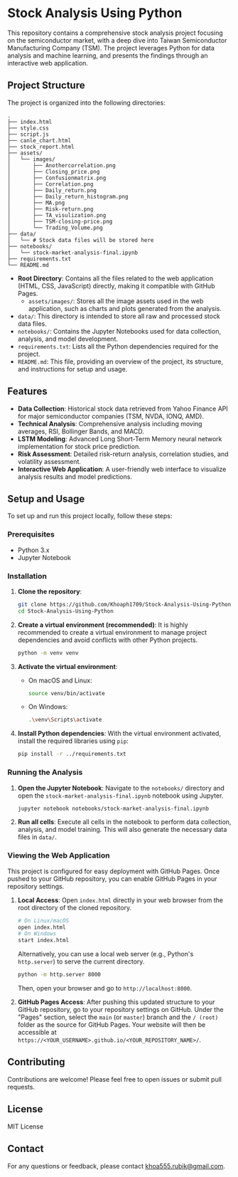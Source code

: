 # Stock Analysis Using Python

This repository contains a comprehensive stock analysis project focusing on the semiconductor market, with a deep dive into Taiwan Semiconductor Manufacturing Company (TSM). The project leverages Python for data analysis and machine learning, and presents the findings through an interactive web application.

## Project Structure

The project is organized into the following directories:

```
.
├── index.html
├── style.css
├── script.js
├── canle_chart.html
├── stock_report.html
├── assets/
│   └── images/
│       ├── Anothercorrelation.png
│       ├── Closing_price.png
│       ├── Confusionmatrix.png
│       ├── Correlation.png
│       ├── Daily_return.png
│       ├── Daily_return_histogram.png
│       ├── MA.png
│       ├── Risk-return.png
│       ├── TA_visulization.png
│       ├── TSM-closing-price.png
│       └── Trading_Volume.png
├── data/
│   └── # Stock data files will be stored here
├── notebooks/
│   └── stock-market-analysis-final.ipynb
├── requirements.txt
└── README.md
```

- **Root Directory**: Contains all the files related to the web application (HTML, CSS, JavaScript) directly, making it compatible with GitHub Pages.
    - `assets/images/`: Stores all the image assets used in the web application, such as charts and plots generated from the analysis.
- `data/`: This directory is intended to store all raw and processed stock data files.
- `notebooks/`: Contains the Jupyter Notebooks used for data collection, analysis, and model development.
- `requirements.txt`: Lists all the Python dependencies required for the project.
- `README.md`: This file, providing an overview of the project, its structure, and instructions for setup and usage.

## Features

- **Data Collection**: Historical stock data retrieved from Yahoo Finance API for major semiconductor companies (TSM, NVDA, IONQ, AMD).
- **Technical Analysis**: Comprehensive analysis including moving averages, RSI, Bollinger Bands, and MACD.
- **LSTM Modeling**: Advanced Long Short-Term Memory neural network implementation for stock price prediction.
- **Risk Assessment**: Detailed risk-return analysis, correlation studies, and volatility assessment.
- **Interactive Web Application**: A user-friendly web interface to visualize analysis results and model predictions.

## Setup and Usage

To set up and run this project locally, follow these steps:

### Prerequisites

- Python 3.x
- Jupyter Notebook

### Installation

1. **Clone the repository**:
   ```bash
   git clone https://github.com/Khoaph1709/Stock-Analysis-Using-Python.git
   cd Stock-Analysis-Using-Python
   ```

2. **Create a virtual environment (recommended)**:
   It is highly recommended to create a virtual environment to manage project dependencies and avoid conflicts with other Python projects.
   ```bash
   python -m venv venv
   ```

3. **Activate the virtual environment**:
   - On macOS and Linux:
     ```bash
     source venv/bin/activate
     ```
   - On Windows:
     ```bash
     .\venv\Scripts\activate
     ```

4. **Install Python dependencies**:
   With the virtual environment activated, install the required libraries using `pip`:
   ```bash
   pip install -r ../requirements.txt
   ```

### Running the Analysis

1. **Open the Jupyter Notebook**:
   Navigate to the `notebooks/` directory and open the `stock-market-analysis-final.ipynb` notebook using Jupyter.
   ```bash
   jupyter notebook notebooks/stock-market-analysis-final.ipynb
   ```
2. **Run all cells**: Execute all cells in the notebook to perform data collection, analysis, and model training. This will also generate the necessary data files in `data/`.

### Viewing the Web Application

This project is configured for easy deployment with GitHub Pages. Once pushed to your GitHub repository, you can enable GitHub Pages in your repository settings.

1. **Local Access**:
   Open `index.html` directly in your web browser from the root directory of the cloned repository.
   ```bash
   # On Linux/macOS
   open index.html
   # On Windows
   start index.html
   ```
   Alternatively, you can use a local web server (e.g., Python's `http.server`) to serve the current directory.
   ```bash
   python -m http.server 8000
   ```
   Then, open your browser and go to `http://localhost:8000`.

2. **GitHub Pages Access**:
   After pushing this updated structure to your GitHub repository, go to your repository settings on GitHub. Under the "Pages" section, select the `main` (or `master`) branch and the `/ (root)` folder as the source for GitHub Pages. Your website will then be accessible at `https://<YOUR_USERNAME>.github.io/<YOUR_REPOSITORY_NAME>/`.

## Contributing

Contributions are welcome! Please feel free to open issues or submit pull requests.

## License

MIT License

## Contact

For any questions or feedback, please contact khoa555.rubik@gmail.com.

